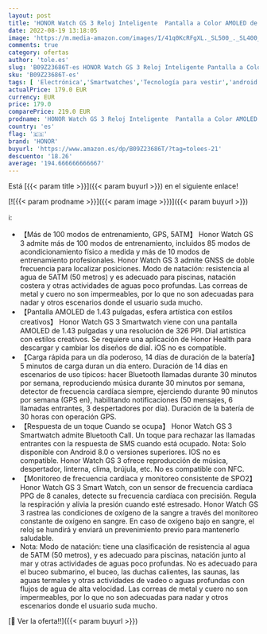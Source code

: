 ```yaml
---
layout: post
title: 'HONOR Watch GS 3 Reloj Inteligente  Pantalla a Color AMOLED de 1 43 Pulgadas  Llamada Bluetooth  monitoreo de frecuencia cardíaca SpO2 con IA  GPS  100 Modos de Entrenamiento para Android  Negro'
date: 2022-08-19 13:18:05
image: 'https://m.media-amazon.com/images/I/41q0KcRFgXL._SL500_._SL400_.jpg'
comments: true
category: ofertas
author: 'tole.es'
slug: 'B09Z23686T-es HONOR Watch GS 3 Reloj Inteligente Pantalla a Color AMOLED...'
sku: 'B09Z23686T-es'
tags: [ 'Electrónica','Smartwatches','Tecnología para vestir','android','honor','🇪🇸', ]
actualPrice: 179.0 EUR
currency: EUR
price: 179.0
comparePrice: 219.0 EUR
prodname: 'HONOR Watch GS 3 Reloj Inteligente  Pantalla a Color AMOLED de 1 43 Pulgadas  Llamada Bluetooth  monitoreo de frecuencia cardíaca SpO2 con IA  GPS  100 Modos de Entrenamiento para Android  Negro'
country: 'es'
flag: '🇪🇸'
brand: 'HONOR'
buyurl: 'https://www.amazon.es/dp/B09Z23686T/?tag=tolees-21'
descuento: '18.26'
average: '194.666666666667'
---
```


Está [{{< param title >}}]({{< param buyurl >}}) en el siguiente enlace!

[![{{< param prodname >}}]({{< param image >}})]({{< param buyurl >}})

ℹ️:

- 【Más de 100 modos de entrenamiento, GPS, 5ATM】 Honor Watch GS 3 admite más de 100 modos de entrenamiento, incluidos 85 modos de acondicionamiento físico a medida y más de 10 modos de entrenamiento profesionales. Honor Watch GS 3 admite GNSS de doble frecuencia para localizar posiciones. Modo de natación: resistencia al agua de 5ATM (50 metros) y es adecuado para piscinas, natación costera y otras actividades de aguas poco profundas. Las correas de metal y cuero no son impermeables, por lo que no son adecuadas para nadar y otros escenarios donde el usuario suda mucho.
- 【Pantalla AMOLED de 1.43 pulgadas, esfera artística con estilos creativos】 Honor Watch GS 3 Smartwatch viene con una pantalla AMOLED de 1.43 pulgadas y una resolución de 326 PPI. Dial artística con estilos creativos. Se requiere una aplicación de Honor Health para descargar y cambiar los diseños de dial. iOS no es compatible.
- 【Carga rápida para un día poderoso, 14 días de duración de la batería】 5 minutos de carga duran un día entero. Duración de 14 días en escenarios de uso típicos: hacer Bluetooth llamadas durante 30 minutos por semana, reproduciendo música durante 30 minutos por semana, detector de frecuencia cardíaca siempre, ejerciendo durante 90 minutos por semana (GPS en), habilitando notificaciones (50 mensajes, 6 llamadas entrantes, 3 despertadores por día). Duración de la batería de 30 horas con operación GPS.
- 【Respuesta de un toque Cuando se ocupa】 Honor Watch GS 3 Smartwatch admite Bluetooth Call. Un toque para rechazar las llamadas entrantes con la respuesta de SMS cuando está ocupado. Nota: Solo disponible con Android 8.0 o versiones superiores. IOS no es compatible. Honor Watch GS 3 ofrece reproducción de música, despertador, linterna, clima, brújula, etc. No es compatible con NFC.
- 【Monitoreo de frecuencia cardíaca y monitoreo consistente de SPO2】 Honor Watch GS 3 Smart Watch, con un sensor de frecuencia cardíaca PPG de 8 canales, detecte su frecuencia cardíaca con precisión. Regula la respiración y alivia la presión cuando esté estresado. Honor Watch GS 3 rastrea las condiciones de oxígeno de la sangre a través del monitoreo constante de oxígeno en sangre. En caso de oxígeno bajo en sangre, el reloj se hundirá y enviará un prevenimiento previo para mantenerlo saludable.
- Nota: Modo de natación: tiene una clasificación de resistencia al agua de 5ATM (50 metros), y es adecuado para piscinas, natación junto al mar y otras actividades de aguas poco profundas. No es adecuado para el buceo submarino, el buceo, las duchas calientes, las saunas, las aguas termales y otras actividades de vadeo o aguas profundas con flujos de agua de alta velocidad. Las correas de metal y cuero no son impermeables, por lo que no son adecuadas para nadar y otros escenarios donde el usuario suda mucho.

[🛒 Ver la oferta!!]({{< param buyurl >}})
